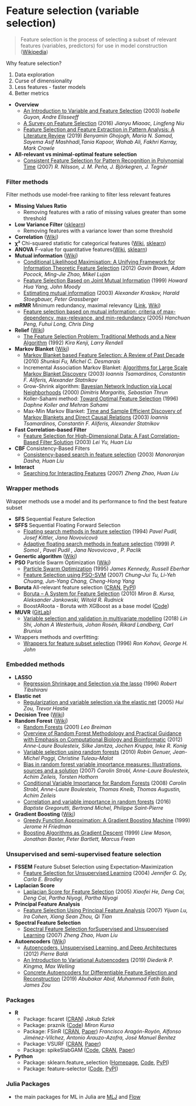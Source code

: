 # Feature selection (variable selection)
> Feature selection is the process of selecting a subset of relevant features (variables, predictors) for use in model construction ([Wikipedia](https://en.wikipedia.org/wiki/Feature_selection))

Why feature selection?
1. Data exploration
2. Curse of dimensionality
3. Less features - faster models
4. Better metrics

- **Overview**
  - [An Introduction to Variable and Feature Selection](http://jmlr.csail.mit.edu/papers/volume3/guyon03a/guyon03a.pdf) (2003) *Isabelle Guyon, Andre Elisseeff*
  - [A Survey on Feature Selection](https://www.sciencedirect.com/science/article/pii/S1877050916313047) (2016) *Jianyu Miaoac, Lingfeng Niu*
  - [Feature Selection and Feature Extraction in Pattern Analysis: A Literature Review](https://arxiv.org/pdf/1905.02845.pdf) (2019) *Benyamin Ghojogh, Maria N. Samad, Sayema Asif Mashhadi,Tania Kapoor, Wahab Ali, Fakhri Karray, Mark Crowle*
- **All-relevant vs minimal-optimal feature selection**
  - [Consistent Feature Selection for Pattern Recognition in Polynomial Time](http://jmlr.csail.mit.edu/papers/volume8/nilsson07a/nilsson07a.pdf) (2007) *R. Nilsson, J. M. Peña, J. Björkegren, J. Tegnér*

### Filter methods
Filter methods use model-free ranking to filter less relevant features
- **Missing Values Ratio**
  - Removing features with a ratio of missing values greater than some threshold
- **Low Variance Filter** ([sklearn](https://scikit-learn.org/stable/modules/feature_selection.html#removing-features-with-low-variance))
  - Removing features with a variance lower than some threshold
- **Correlation** ([Wiki](https://en.wikipedia.org/wiki/Correlation_and_dependence))
- **χ²** Chi-squared statistic for categorical features ([Wiki](https://en.wikipedia.org/wiki/Chi-squared_test), [sklearn](https://scikit-learn.org/stable/modules/generated/sklearn.feature_selection.chi2.html))
- **ANOVA** F-value for quantitative features([Wiki](https://en.wikipedia.org/wiki/Analysis_of_variance), [sklearn](https://scikit-learn.org/stable/modules/generated/sklearn.feature_selection.f_classif.html))
- **Mutual information** ([Wiki](https://en.wikipedia.org/wiki/Mutual_information))
  - [Conditional Likelihood Maximisation: A Unifying Framework for Information Theoretic Feature Selection](http://jmlr.csail.mit.edu/papers/volume13/brown12a/brown12a.pdf) (2012) *Gavin Brown, Adam Pocock, Ming-Jie Zhao, Mikel Lujan*
  - [Feature Selection Based on Joint Mutual Information](https://citeseerx.ist.psu.edu/viewdoc/summary?doi=10.1.1.41.4424) (1999) *Howard Hua Yang, John Moody*
  - [Estimating mutual information](https://arxiv.org/pdf/cond-mat/0305641.pdf) (2003) *Alexander Kraskov, Harald Stoegbauer, Peter Grassberger*
- **mRMR** Minimum redundancy, maximal relevancy ([Link](http://home.penglab.com/proj/mRMR/), [Wiki](https://en.wikipedia.org/wiki/Minimum_redundancy_feature_selection))
  - [Feature selection based on mutual information: criteria of max-dependency, max-relevance, and min-redundancy](http://home.penglab.com/papersall/docpdf/2005_TPAMI_FeaSel.pdf) (2005) *Hanchuan Peng, Fuhui Long, Chris Ding*
- **Relief** ([Wiki](https://en.wikipedia.org/wiki/Relief_(feature_selection)))
  - [The Feature Selection Problem: Traditional Methods and a New Algorithm](https://www.aaai.org/Papers/AAAI/1992/AAAI92-020.pdf) (1992) *Kira Kenji, Larry Rendell*
- **Markov Blanket** ([Wiki](https://en.wikipedia.org/wiki/Markov_blanket))
  - [Markov Blanket based Feature Selection: A Review of Past Decade](http://www.iaeng.org/publication/WCE2010/WCE2010_pp321-328.pdf) (2010) *Shunkai Fu, Michel C. Desmarais*
  - Incremental Association Markov Blanket: [Algorithms for Large Scale Markov Blanket Discovery](https://www.aaai.org/Papers/FLAIRS/2003/Flairs03-073.pdf) (2003) *Ioannis Tsamardinos, Constantin F. Aliferis, Alexander Statnikov*
  - Grow-Shrink algorithm: [Bayesian Network Induction via Local Neighborhoods](http://robots.stanford.edu/papers/Margaritis99a.pdf) (2000) *Dimitris Margaritis, Sebastian Thrun*
  - Koller-Sahami method: [Toward Optimal Feature Selection](http://ilpubs.stanford.edu:8090/208/1/1996-77.pdf) (1996) *Daphne Koller and Mehran Sahami*
  - Max-Min Markov Blanket: [Time and Sample Efficient Discovery of Markov Blankets and Direct Causal Relations](https://dl.acm.org/doi/10.1145/956750.956838) (2003) *Ioannis Tsamardinos, Constantin F. Aliferis, Alexander Statnikov*
- **Fast Correlation-based Filter**
  - [Feature Selection for High-Dimensional Data: A Fast Correlation-Based Filter Solution](https://www.public.asu.edu/~huanliu/papers/icml03.pdf) (2003) *Lei Yu, Huan Liu*
- **CBF** Consistency-Based Filters
  - [Consistency-based search in feature selection](https://www.public.asu.edu/~huanliu/papers/aij03.pdf) (2003) *Manoranjan Dasha, Huan Liu*
- **Interact**
  - [Searching for Interacting Features](https://www.public.asu.edu/~huanliu/papers/ijcai07.pdf) (2007) *Zheng Zhao, Huan Liu*

### Wrapper methods
Wrapper methods use a model and its performance to find the best feature subset
- **SFS** Sequential Feature Selection
- **SFFS** Sequential Floating Forward Selection
  - [Floating search methods in feature selection](https://www.academia.edu/15425286/Floating_search_methods_in_feature_selection) (1994) *Pavel Pudil, Josef Kittler, Jana Novovicová*
  - [Adaptive floating search methods in feature selection](https://citeseerx.ist.psu.edu/viewdoc/summary?doi=10.1.1.11.5032) (1999) *P. Somol , Pavel Pudil , Jana Novovicova , P. Paclik*
- **Genertic algorithm** ([Wiki](https://en.wikipedia.org/wiki/Genetic_algorithm))
- **PSO** Particle Swarm Optimization ([Wiki](https://en.wikipedia.org/wiki/Particle_swarm_optimization))
  - [Particle Swarm Optimization](https://www.cs.tufts.edu/comp/150GA/homeworks/hw3/_reading6%201995%20particle%20swarming.pdf) (1995) *James Kennedy, Russell Eberhar*
  - [Feature Selection using PSO-SVM](http://www.iaeng.org/IJCS/issues_v33/issue_1/IJCS_33_1_18.pdf) (2007) *Chung-Jui Tu, Li-Yeh Chuang, Jun-Yang Chang, Cheng-Hong Yang*
- **Boruta** All-relevant feature selection ([CRAN](https://cran.r-project.org/web/packages/Boruta/), [PyPI](https://pypi.org/project/Boruta/))
  - [Boruta – A System for Feature Selection](https://www.mimuw.edu.pl/~ajank/papers/Kursa2010.pdf) (2010) *Miron B. Kursa,  Aleksander Jankowski,  Witold R. Rudnick*
  - BoostARoota - Boruta with XGBoost as a base model ([Code](https://github.com/chasedehan/BoostARoota))
- **MUVR** ([GitLab](https://gitlab.com/CarlBrunius/MUVR))
  - [Variable selection and validation in multivariate modelling](https://academic.oup.com/bioinformatics/article/35/6/972/5085367) (2018) *Lin Shi, Johan A Westerhuis, Johan Rosén, Rikard Landberg, Carl Brunius*
- Wrappers methods and overfitting:
  - [Wrappers for feature subset selection](http://machine-learning.martinsewell.com/feature-selection/KohaviJohn1997.pdf) (1996) *Ron Kohavi, George H. John*

### Embedded methods
- **LASSO**
  - [Regression Shrinkage and Selection via the lasso](https://statweb.stanford.edu/~tibs/lasso/lasso.pdf) (1996) *Robert Tibshirani*
- **Elastic net**
  - [Regularization and variable selection via the elastic net](https://web.stanford.edu/~hastie/Papers/B67.2%20(2005)%20301-320%20Zou%20&%20Hastie.pdf) (2005) *Hui Zou, Trevor Hastie*
- **Decision Tree** ([Wiki](https://en.wikipedia.org/wiki/Decision_tree))
- **Random Forest** ([Wiki](https://en.wikipedia.org/wiki/Random_forest))
  - [Random Forests](https://link.springer.com/article/10.1023/A:1010933404324) (2001) *Leo Breiman*
  - [Overview of Random Forest Methodology and Practical Guidance with Emphasis on Computational Biology and Bioinformatic](https://epub.ub.uni-muenchen.de/13766/1/TR.pdf) (2012) *Anne-Laure Boulesteix, Silke Janitza, Jochen Kruppa, Inke R. Konig*
  - [Variable selection using random forests](https://hal.archives-ouvertes.fr/hal-00755489/file/PRLv4.pdf) (2010) *Robin Genuer, Jean-Michel Poggi, Christine Tuleau-Malot*
  - [Bias in random forest variable importance measures: Illustrations, sources and a solution](https://www.ncbi.nlm.nih.gov/pmc/articles/PMC1796903/pdf/1471-2105-8-25.pdf) (2007) *Carolin Strobl, Anne-Laure Boulesteix, Achim Zeileis, Torsten Hothorn*
  - [Conditional Variable Importance for Random Forests](https://epub.ub.uni-muenchen.de/2821/1/deck.pdf) (2008) *Carolin Strobl, Anne-Laure Boulesteix, Thomas Kneib, Thomas Augustin, Achim Zeileis*
  - [Correlation and variable importance in random forests](https://arxiv.org/pdf/1310.5726.pdf) (2016) *Baptiste Gregorutti, Bertrand Michel, Philippe Saint-Pierre*
- **Gradient Boosting** ([Wiki](https://en.wikipedia.org/wiki/Gradient_boosting))
  - [Greedy Function Approximation: A Gradient Boosting Machine](https://statweb.stanford.edu/~jhf/ftp/trebst.pdf) (1999) *Jerome H Friedman*
  - [Boosting Algorithms as Gradient Descent](http://papers.nips.cc/paper/1766-boosting-algorithms-as-gradient-descent.pdf) (1999) *Llew Mason, Jonathan Baxter, Peter Bartlett, Marcus Frean*

### Unsupervised and semi-supervised feature selection
- **FSSEM** Feature Subset Selection using Expectation-Maximization
  - [Feature Selection for Unsupervised Learning](http://www.jmlr.org/papers/volume5/dy04a/dy04a.pdf) (2004) *Jennifer G. Dy, Carla E. Brodley*
- **Laplacian Score**
  - [Laplacian Score for Feature Selection](https://papers.nips.cc/paper/2909-laplacian-score-for-feature-selection.pdf) (2005) *Xiaofei  He, Deng  Cai, Deng Cai, Partha  Niyogi, Partha Niyogi*
- **Principal Feature Analysis**
  - [Feature Selection Using Principal Feature Analysis](http://venom.cs.utsa.edu/dmz/techrep/2007/CS-TR-2007-011.pdf) (2007) *Yijuan Lu, Ira Cohen, Xiang Sean Zhou, Qi Tian*
- **Spectral Feature Selection**
  - [Spectral Feature Selection forSupervised and Unsupervised Learning](https://www.public.asu.edu/~huanliu/papers/icml07.pdf) (2007) *Zheng Zhao, Huan Liu*
- **Autoencoders** ([Wiki](https://en.wikipedia.org/wiki/Autoencoder))
  - [Autoencoders, Unsupervised Learning, and Deep Architectures](http://proceedings.mlr.press/v27/baldi12a/baldi12a.pdf) (2012) *Pierre Baldi*
  - [An Introduction to Variational Autoencoders](https://arxiv.org/pdf/1906.02691.pdf) (2019) *Diederik P. Kingma, Max Welling*
  - [Concrete Autoencoders for Differentiable Feature Selection and Reconstruction](https://arxiv.org/pdf/1901.09346.pdf) (2019) *Abubakar Abid, Muhammad Fatih Balin, James Zou*

### Packages
- **R**
  - Package: fscaret ([CRAN](https://cran.r-project.org/web/packages/fscaret/)) *Jakub Szlek*
  - Package: praznik ([Code](https://gitlab.com/mbq/praznik)) *Miron Kursa*
  - Package: FSinR ([CRAN](https://cran.r-project.org/web/packages/FSinR/), [Paper](https://arxiv.org/pdf/2002.10330.pdf)) *Francisco Aragón-Royón, Alfonso Jiménez-Vílchez, Antonio Arauzo-Azofra, José Manuel Benítez*
  - Package: VSURF ([CRAN](https://cran.r-project.org/web/packages/VSURF/), [Paper](https://journal.r-project.org/archive/2015-2/genuer-poggi-tuleaumalot.pdf))
  - Package: spikeSlabGAM ([Code](https://github.com/fabian-s/spikeSlabGAM), [CRAN](https://cran.r-project.org/web/packages/spikeSlabGAM/), [Paper](https://www.jstatsoft.org/article/view/v043i14))
- **Python**
  - Package: sklearn.feature_selection ([Homepage](https://scikit-learn.org/stable/), [Code](https://github.com/scikit-learn/scikit-learn), [PyPI](https://pypi.org/project/scikit-learn/))
  - Package: feature-selector ([Code](https://github.com/WillKoehrsen/feature-selector), [PyPI](https://pypi.org/project/feature-selector/))

### Julia Packages
- the main packages for ML in Julia are [MLJ](https://github.com/alan-turing-institute/MLJ.jl) and [Flow](https://fluxml.ai/Flux.jl/stable/)
